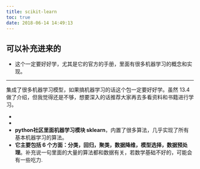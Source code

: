 ```yaml
---
title: scikit-learn
toc: true
date: 2018-06-14 14:49:13
---
```

## 可以补充进来的

* 这个一定要好好学，尤其是它的官方的手册，里面有很多机器学习的概念和实现。

---





集成了很多机器学习模型，如果搞机器学习的话这个包一定要好好学。虽然 13.4做了介绍，但我觉得还是不够，想要深入的话推荐大家再去多看资料和书籍进行学习。

- 
- 
- **python社区里面机器学习模块 sklearn**，内置了很多算法，几乎实现了所有基本机器学习的算法。
- **它主要包括 6 个方面：分类，回归，聚类，数据降维，模型选择，数据预处理**。补充说一句里面的大量的算法都和数据有关，若数学基础不好的，可能会有一些吃力.